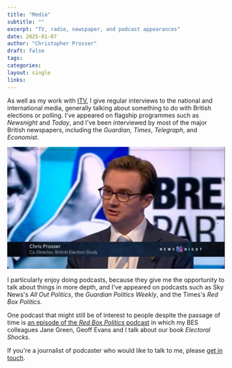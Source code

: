 ```yaml
---
title: "Media"
subtitle: ""
excerpt: "TV, radio, newspaper, and podcast appearances"
date: 2025-01-07
author: "Christopher Prosser"
draft: false
tags:
categories:
layout: single
links:
---
```


As well as my work with [ITV](/other/itv/), I give regular interviews to the national and international media, generally talking about something to do with British elections or polling. I've appeared on flagship programmes such as *Newsnight* and *Today*, and I've been interviewed by most of the major British newspapers, including the *Guardian*, *Times*, *Telegraph*, and *Economist*. 

![newsnight](cp_newsnight.jpg)

I particularly enjoy doing podcasts, because they give me the opportunity to talk about things in more depth, and I've appeared on podcasts such as Sky News's *All Out Politics*, the *Guardian Politics Weekly*, and the Times's *Red Box Politics*. 

One podcast that might still be of interest to people despite the passage of time is <a href="https://shows.acast.com/timesredbox/episodes/electionshocktherapy" target="_blank">an episode of the <em>Red Box Politics</em> podcast</a> in which my BES colleagues Jane Green, Geoff Evans and I talk about our book *Electoral Shocks*.

If you're a journalist of podcaster who would like to talk to me, please [get in touch](/contact/).